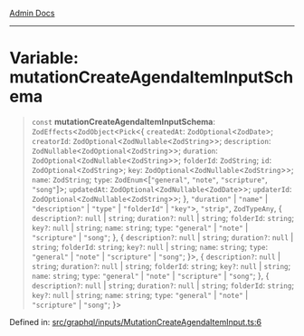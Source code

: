 [Admin Docs](/)

***

# Variable: mutationCreateAgendaItemInputSchema

> `const` **mutationCreateAgendaItemInputSchema**: `ZodEffects`\<`ZodObject`\<`Pick`\<\{ `createdAt`: `ZodOptional`\<`ZodDate`\>; `creatorId`: `ZodOptional`\<`ZodNullable`\<`ZodString`\>\>; `description`: `ZodNullable`\<`ZodOptional`\<`ZodString`\>\>; `duration`: `ZodOptional`\<`ZodNullable`\<`ZodString`\>\>; `folderId`: `ZodString`; `id`: `ZodOptional`\<`ZodString`\>; `key`: `ZodOptional`\<`ZodNullable`\<`ZodString`\>\>; `name`: `ZodString`; `type`: `ZodEnum`\<\[`"general"`, `"note"`, `"scripture"`, `"song"`\]\>; `updatedAt`: `ZodOptional`\<`ZodNullable`\<`ZodDate`\>\>; `updaterId`: `ZodOptional`\<`ZodNullable`\<`ZodString`\>\>; \}, `"duration"` \| `"name"` \| `"description"` \| `"type"` \| `"folderId"` \| `"key"`\>, `"strip"`, `ZodTypeAny`, \{ `description?`: `null` \| `string`; `duration?`: `null` \| `string`; `folderId`: `string`; `key?`: `null` \| `string`; `name`: `string`; `type`: `"general"` \| `"note"` \| `"scripture"` \| `"song"`; \}, \{ `description?`: `null` \| `string`; `duration?`: `null` \| `string`; `folderId`: `string`; `key?`: `null` \| `string`; `name`: `string`; `type`: `"general"` \| `"note"` \| `"scripture"` \| `"song"`; \}\>, \{ `description?`: `null` \| `string`; `duration?`: `null` \| `string`; `folderId`: `string`; `key?`: `null` \| `string`; `name`: `string`; `type`: `"general"` \| `"note"` \| `"scripture"` \| `"song"`; \}, \{ `description?`: `null` \| `string`; `duration?`: `null` \| `string`; `folderId`: `string`; `key?`: `null` \| `string`; `name`: `string`; `type`: `"general"` \| `"note"` \| `"scripture"` \| `"song"`; \}\>

Defined in: [src/graphql/inputs/MutationCreateAgendaItemInput.ts:6](https://github.com/Sourya07/talawa-api/blob/4e4298c85a0d2c28affa824f2aab7ec32b5f3ac5/src/graphql/inputs/MutationCreateAgendaItemInput.ts#L6)
